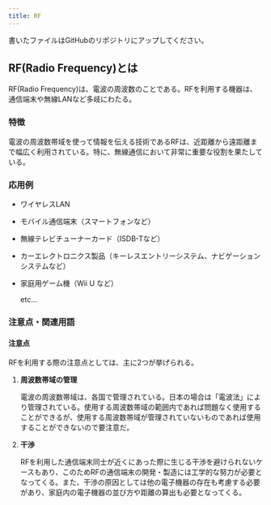 ```yaml
---
title: RF
---
```

書いたファイルはGitHubのリポジトリにアップしてください。

## RF(Radio Frequency)とは
RF(Radio Frequency)は、電波の周波数のことである。RFを利用する機器は、通信端末や無線LANなど多岐にわたる。

### 特徴
電波の周波数帯域を使って情報を伝える技術であるRFは、近距離から遠距離まで幅広く利用されている。特に、無線通信において非常に重要な役割を果たしている。

### 応用例
- ワイヤレスLAN
- モバイル通信端末（スマートフォンなど）
- 無線テレビチューナーカード（ISDB-Tなど） 
- カーエレクトロニクス製品（キーレスエントリーシステム、ナビゲーションシステムなど） 
- 家庭用ゲーム機（Wii U など） 

  etc...
  
### 注意点・関連用語
#### 注意点
RFを利用する際の注意点としては、主に2つが挙げられる。  

 1. **周波数帯域の管理**  

    電波の周波数帯域は、各国で管理されている。日本の場合は「電波法」により管理されている。使用する周波数帯域の範囲内であれば問題なく使用することができるが、使用する周波数帯域が管理されていないものであれば使用することができないので要注意だ。

 2. **干渉**  

    RFを利用した通信端末同士が近くにあった際に生じる干渉を避けられないケースもあり、このためRFの通信端末の開発・製造には工学的な努力が必要となってくる。また、干渉の原因としては他の電子機器の存在も考慮する必要があり、家庭内の電子機器の並び方や距離の算出も必要となってくる。